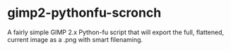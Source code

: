# gimp2-pythonfu-scronch
A fairly simple GIMP 2.x Python-fu script that will export the full, flattened, current image as a .png with smart filenaming.
